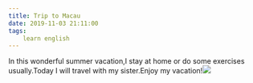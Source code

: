 ```yaml
---
title: Trip to Macau
date: 2019-11-03 21:11:00
tags:
    learn english
---
```

In this wonderful summer vacation,I stay at home or do some exercises usually.Today I will travel with my sister.Enjoy my vacation!<img src="http://www.dioenglish.com/static/image/smiley/comcom/4.gif">